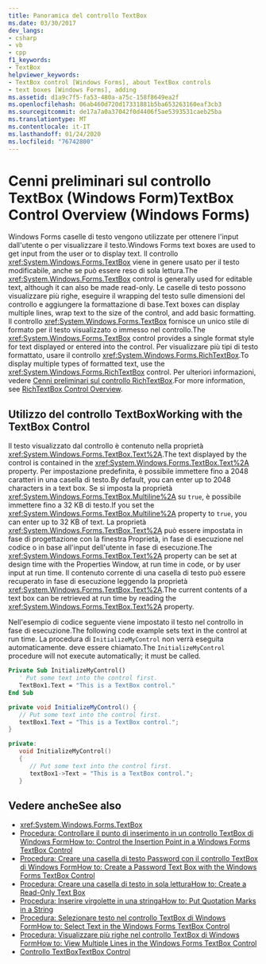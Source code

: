 ```yaml
---
title: Panoramica del controllo TextBox
ms.date: 03/30/2017
dev_langs:
- csharp
- vb
- cpp
f1_keywords:
- TextBox
helpviewer_keywords:
- TextBox control [Windows Forms], about TextBox controls
- text boxes [Windows Forms], adding
ms.assetid: d1a9c7f5-fa53-480a-a75c-158f8649ea2f
ms.openlocfilehash: 06ab460d720d17331881b5ba653263160eaf3cb3
ms.sourcegitcommit: de17a7a0a37042f0d4406f5ae5393531caeb25ba
ms.translationtype: MT
ms.contentlocale: it-IT
ms.lasthandoff: 01/24/2020
ms.locfileid: "76742800"
---
```

# <a name="textbox-control-overview-windows-forms"></a><span data-ttu-id="83390-102">Cenni preliminari sul controllo TextBox (Windows Form)</span><span class="sxs-lookup"><span data-stu-id="83390-102">TextBox Control Overview (Windows Forms)</span></span>
<span data-ttu-id="83390-103">Windows Forms caselle di testo vengono utilizzate per ottenere l'input dall'utente o per visualizzare il testo.</span><span class="sxs-lookup"><span data-stu-id="83390-103">Windows Forms text boxes are used to get input from the user or to display text.</span></span> <span data-ttu-id="83390-104">Il controllo <xref:System.Windows.Forms.TextBox> viene in genere usato per il testo modificabile, anche se può essere reso di sola lettura.</span><span class="sxs-lookup"><span data-stu-id="83390-104">The <xref:System.Windows.Forms.TextBox> control is generally used for editable text, although it can also be made read-only.</span></span> <span data-ttu-id="83390-105">Le caselle di testo possono visualizzare più righe, eseguire il wrapping del testo sulle dimensioni del controllo e aggiungere la formattazione di base.</span><span class="sxs-lookup"><span data-stu-id="83390-105">Text boxes can display multiple lines, wrap text to the size of the control, and add basic formatting.</span></span> <span data-ttu-id="83390-106">Il controllo <xref:System.Windows.Forms.TextBox> fornisce un unico stile di formato per il testo visualizzato o immesso nel controllo.</span><span class="sxs-lookup"><span data-stu-id="83390-106">The <xref:System.Windows.Forms.TextBox> control provides a single format style for text displayed or entered into the control.</span></span> <span data-ttu-id="83390-107">Per visualizzare più tipi di testo formattato, usare il controllo <xref:System.Windows.Forms.RichTextBox>.</span><span class="sxs-lookup"><span data-stu-id="83390-107">To display multiple types of formatted text, use the <xref:System.Windows.Forms.RichTextBox> control.</span></span> <span data-ttu-id="83390-108">Per ulteriori informazioni, vedere [Cenni preliminari sul controllo RichTextBox](richtextbox-control-overview-windows-forms.md).</span><span class="sxs-lookup"><span data-stu-id="83390-108">For more information, see [RichTextBox Control Overview](richtextbox-control-overview-windows-forms.md).</span></span>  
  
## <a name="working-with-the-textbox-control"></a><span data-ttu-id="83390-109">Utilizzo del controllo TextBox</span><span class="sxs-lookup"><span data-stu-id="83390-109">Working with the TextBox Control</span></span>  
 <span data-ttu-id="83390-110">Il testo visualizzato dal controllo è contenuto nella proprietà <xref:System.Windows.Forms.TextBox.Text%2A>.</span><span class="sxs-lookup"><span data-stu-id="83390-110">The text displayed by the control is contained in the <xref:System.Windows.Forms.TextBox.Text%2A> property.</span></span> <span data-ttu-id="83390-111">Per impostazione predefinita, è possibile immettere fino a 2048 caratteri in una casella di testo.</span><span class="sxs-lookup"><span data-stu-id="83390-111">By default, you can enter up to 2048 characters in a text box.</span></span> <span data-ttu-id="83390-112">Se si imposta la proprietà <xref:System.Windows.Forms.TextBox.Multiline%2A> su `true`, è possibile immettere fino a 32 KB di testo.</span><span class="sxs-lookup"><span data-stu-id="83390-112">If you set the <xref:System.Windows.Forms.TextBox.Multiline%2A> property to `true`, you can enter up to 32 KB of text.</span></span> <span data-ttu-id="83390-113">La proprietà <xref:System.Windows.Forms.TextBox.Text%2A> può essere impostata in fase di progettazione con la finestra Proprietà, in fase di esecuzione nel codice o in base all'input dell'utente in fase di esecuzione.</span><span class="sxs-lookup"><span data-stu-id="83390-113">The <xref:System.Windows.Forms.TextBox.Text%2A> property can be set at design time with the Properties Window, at run time in code, or by user input at run time.</span></span> <span data-ttu-id="83390-114">Il contenuto corrente di una casella di testo può essere recuperato in fase di esecuzione leggendo la proprietà <xref:System.Windows.Forms.TextBox.Text%2A>.</span><span class="sxs-lookup"><span data-stu-id="83390-114">The current contents of a text box can be retrieved at run time by reading the <xref:System.Windows.Forms.TextBox.Text%2A> property.</span></span>  
  
 <span data-ttu-id="83390-115">Nell'esempio di codice seguente viene impostato il testo nel controllo in fase di esecuzione.</span><span class="sxs-lookup"><span data-stu-id="83390-115">The following code example sets text in the control at run time.</span></span> <span data-ttu-id="83390-116">La procedura di `InitializeMyControl` non verrà eseguita automaticamente. deve essere chiamato.</span><span class="sxs-lookup"><span data-stu-id="83390-116">The `InitializeMyControl` procedure will not execute automatically; it must be called.</span></span>  
  
```vb  
Private Sub InitializeMyControl()  
   ' Put some text into the control first.  
   TextBox1.Text = "This is a TextBox control."  
End Sub  
```  
  
```csharp  
private void InitializeMyControl() {  
   // Put some text into the control first.  
   textBox1.Text = "This is a TextBox control.";  
}  
```  
  
```cpp  
private:  
   void InitializeMyControl()  
   {  
      // Put some text into the control first.  
      textBox1->Text = "This is a TextBox control.";  
   }  
```  
  
## <a name="see-also"></a><span data-ttu-id="83390-117">Vedere anche</span><span class="sxs-lookup"><span data-stu-id="83390-117">See also</span></span>

- <xref:System.Windows.Forms.TextBox>
- [<span data-ttu-id="83390-118">Procedura: Controllare il punto di inserimento in un controllo TextBox di Windows Form</span><span class="sxs-lookup"><span data-stu-id="83390-118">How to: Control the Insertion Point in a Windows Forms TextBox Control</span></span>](how-to-control-the-insertion-point-in-a-windows-forms-textbox-control.md)
- [<span data-ttu-id="83390-119">Procedura: Creare una casella di testo Password con il controllo TextBox di Windows Form</span><span class="sxs-lookup"><span data-stu-id="83390-119">How to: Create a Password Text Box with the Windows Forms TextBox Control</span></span>](how-to-create-a-password-text-box-with-the-windows-forms-textbox-control.md)
- [<span data-ttu-id="83390-120">Procedura: Creare una casella di testo in sola lettura</span><span class="sxs-lookup"><span data-stu-id="83390-120">How to: Create a Read-Only Text Box</span></span>](how-to-create-a-read-only-text-box-windows-forms.md)
- [<span data-ttu-id="83390-121">Procedura: Inserire virgolette in una stringa</span><span class="sxs-lookup"><span data-stu-id="83390-121">How to: Put Quotation Marks in a String</span></span>](how-to-put-quotation-marks-in-a-string-windows-forms.md)
- [<span data-ttu-id="83390-122">Procedura: Selezionare testo nel controllo TextBox di Windows Form</span><span class="sxs-lookup"><span data-stu-id="83390-122">How to: Select Text in the Windows Forms TextBox Control</span></span>](how-to-select-text-in-the-windows-forms-textbox-control.md)
- [<span data-ttu-id="83390-123">Procedura: Visualizzare più righe nel controllo TextBox di Windows Form</span><span class="sxs-lookup"><span data-stu-id="83390-123">How to: View Multiple Lines in the Windows Forms TextBox Control</span></span>](how-to-view-multiple-lines-in-the-windows-forms-textbox-control.md)
- [<span data-ttu-id="83390-124">Controllo TextBox</span><span class="sxs-lookup"><span data-stu-id="83390-124">TextBox Control</span></span>](textbox-control-windows-forms.md)
